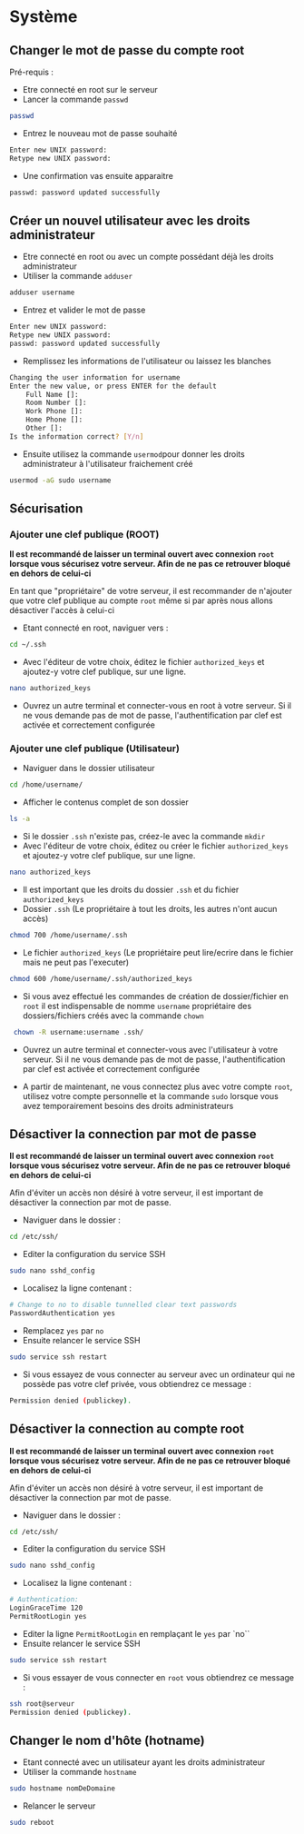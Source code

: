 # Système
## Changer le mot de passe du compte root
Pré-requis : 
- Etre connecté en root sur le serveur
- Lancer la commande `passwd`
```bash
passwd
```
- Entrez le nouveau mot de passe souhaité
```bash
Enter new UNIX password: 
Retype new UNIX password: 
```
- Une confirmation vas ensuite apparaitre
```bash
passwd: password updated successfully
```
## Créer un nouvel utilisateur avec les droits administrateur
- Etre connecté en root ou avec un compte possédant déjà les droits administrateur
- Utiliser la commande `adduser`
```bash
adduser username
```
- Entrez et valider le mot de passe
```bash
Enter new UNIX password:
Retype new UNIX password:
passwd: password updated successfully
```
- Remplissez les informations de l'utilisateur ou laissez les blanches
```bash
Changing the user information for username
Enter the new value, or press ENTER for the default
    Full Name []:
    Room Number []:
    Work Phone []:
    Home Phone []:
    Other []:
Is the information correct? [Y/n]
```
- Ensuite utilisez la commande `usermod`pour donner les droits administrateur à l'utilisateur fraichement créé
```bash
usermod -aG sudo username
```
## Sécurisation
### Ajouter une clef publique (ROOT)
**Il est recommandé de laisser un terminal ouvert avec connexion `root` lorsque vous sécurisez votre serveur. Afin de ne pas ce retrouver bloqué en dehors de celui-ci**

En tant que "propriétaire" de votre serveur, il est recommander de n'ajouter que votre clef publique au compte `root` même si par après nous allons désactiver l'accès à celui-ci

- Etant connecté en root, naviguer vers : 
```bash
cd ~/.ssh
```
- Avec l'éditeur de votre choix, éditez le fichier `authorized_keys` et ajoutez-y votre clef publique, sur une ligne.
```bash
nano authorized_keys
```
- Ouvrez un autre terminal et connecter-vous en root à votre serveur. Si il ne vous demande pas de mot de passe, l'authentification par clef est activée et correctement configurée

### Ajouter une clef publique (Utilisateur)
- Naviguer dans le dossier utilisateur 
```bash
cd /home/username/
```
- Afficher le contenus complet de son dossier
```bash
ls -a
```
- Si le dossier `.ssh` n'existe pas, créez-le avec la commande `mkdir`
- Avec l'éditeur de votre choix, éditez ou créer le fichier `authorized_keys` et ajoutez-y votre clef publique, sur une ligne.
```bash
nano authorized_keys
```
- Il est important que les droits du dossier `.ssh` et du fichier `authorized_keys`
 - Dossier `.ssh` (Le propriétaire à tout les droits, les autres n'ont aucun accès)
 ```bash
chmod 700 /home/username/.ssh
 ```
 - Le fichier `authorized_keys` (Le propriétaire peut lire/ecrire dans le fichier mais ne peut pas l'executer)
 ```bash
chmod 600 /home/username/.ssh/authorized_keys
 ```
- Si vous avez effectué les commandes de création de dossier/fichier en `root` il est indispensable de nomme `username` propriétaire des dossiers/fichiers créés avec la commande `chown`
 ```bash
  chown -R username:username .ssh/
 ```
- Ouvrez un autre terminal et connecter-vous avec l'utilisateur à votre serveur. Si il ne vous demande pas de mot de passe, l'authentification par clef est activée et correctement configurée

- A partir de maintenant, ne vous connectez plus avec votre compte `root`, utilisez votre compte personnelle et la commande `sudo` lorsque vous avez temporairement besoins des droits administrateurs

## Désactiver la connection par mot de passe
**Il est recommandé de laisser un terminal ouvert avec connexion `root` lorsque vous sécurisez votre serveur. Afin de ne pas ce retrouver bloqué en dehors de celui-ci**

Afin d'éviter un accès non désiré à votre serveur, il est important de désactiver la connection par mot de passe.

- Naviguer dans le dossier : 
```bash
cd /etc/ssh/
```
- Editer la configuration du service SSH
```bash
sudo nano sshd_config
``` 
- Localisez la ligne contenant :
```bash
# Change to no to disable tunnelled clear text passwords
PasswordAuthentication yes
```
- Remplacez `yes` par `no`
- Ensuite relancer le service SSH
```bash
sudo service ssh restart
```
- Si vous essayez de vous connecter au serveur avec un ordinateur qui ne possède pas votre clef privée, vous obtiendrez ce message : 
```bash
Permission denied (publickey).
```
## Désactiver la connection au compte root
**Il est recommandé de laisser un terminal ouvert avec connexion `root` lorsque vous sécurisez votre serveur. Afin de ne pas ce retrouver bloqué en dehors de celui-ci**

Afin d'éviter un accès non désiré à votre serveur, il est important de désactiver la connection par mot de passe.

- Naviguer dans le dossier : 
```bash
cd /etc/ssh/
```
- Editer la configuration du service SSH
```bash
sudo nano sshd_config
``` 
- Localisez la ligne contenant :
```bash
# Authentication:
LoginGraceTime 120
PermitRootLogin yes
````
- Editer la ligne `PermitRootLogin` en remplaçant le `yes` par `no``
- Ensuite relancer le service SSH
```bash
sudo service ssh restart
```
- Si vous essayer de vous connecter en `root` vous obtiendrez ce message : 
```bash
ssh root@serveur
Permission denied (publickey).
```
## Changer le nom d'hôte (hotname)
- Etant connecté avec un utilisateur ayant les droits administrateur
- Utiliser la commande `hostname` 
 ```bash
 sudo hostname nomDeDomaine
 ```
- Relancer le serveur
 ```bash
 sudo reboot
 ```
